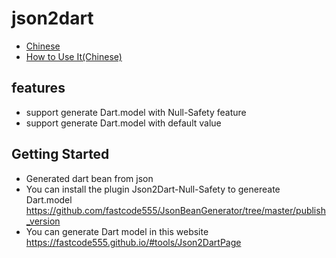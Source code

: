 # json2dart

- [Chinese](README_CN.md)
- [How to Use It(Chinese)](json2dart_database.md)
## features

- support generate Dart.model with Null-Safety feature
- support generate Dart.model with default value

## Getting Started

- Generated dart bean from json
- You can install the plugin Json2Dart-Null-Safety to genereate
  Dart.model https://github.com/fastcode555/JsonBeanGenerator/tree/master/publish_version
- You can generate Dart model in this website https://fastcode555.github.io/#tools/Json2DartPage